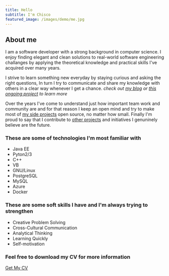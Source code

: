 ```yaml
---
title: Hello
subtitle: I'm Chisco
featured_image: /images/demo/me.jpg
---
```


## About me

I am a software developer with a strong background in computer science. I enjoy finding elegant and clean solutions to real-world software engineering challanges by applying the theoretical knowledge and practical skills I've acquired over many years.

I strive to learn something new everyday by staying curious and asking the right questions, In turn  I try to communicate and share my knowledge with others in a clear way whenever I get a chance. _check out [my blog](/blog/) or [this ongoing project](http://google.com) to learn more_

Over the years I've come to understand just how important team work and community are and for that reason I keep an open mind and  try to make most of [my side projects](/projects/) open source, no matter how small. Finally I'm proud to say that I contribute to [other projects](www.google.com) and initiatives I genuninely believe are the future.


### These are some of technologies I'm most familiar with

* Java EE
* Pyton2/3
* C++
* VB
* GNU/Linux
* PostgreSQL
* MySQL
* Azure
* Docker

### These are some soft skills I have and I'm always trying to strengthen

* Creative Problem Solving
* Cross-Cultural Communication
* Analytical Thinking
* Learning Quickly
* Self-motivation

### Feel free to download my CV for more information

<a href="/docs/ChiscoCV.pdf" class="button button--large">Get My CV</a>
